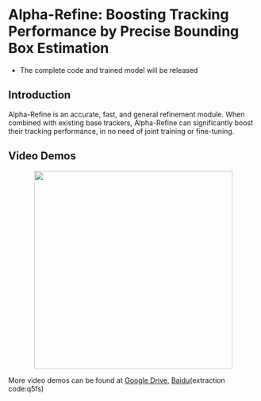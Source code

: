 # Alpha-Refine: Boosting Tracking Performance by Precise Bounding Box Estimation

- The complete code and trained model will be released  

## Introduction
Alpha-Refine is an accurate, fast, and general refinement module. When combined with existing base trackers, 
Alpha-Refine can significantly boost their tracking performance, in no need of joint training or fine-tuning.

## Video Demos  
<div align="center">
  <img src="video_demos/DAVIS.gif" width="400px" />
</div>

More video demos can be found at [Google Drive](https://drive.google.com/file/d/1VnC_BkLEcaRc5BRxkDKdvnsKkrFKp49K/view?usp=sharing), [Baidu](https://pan.baidu.com/s/1pnIoFbNoUrIDHP1R-HoKHA)(extraction code:q5fs)  



